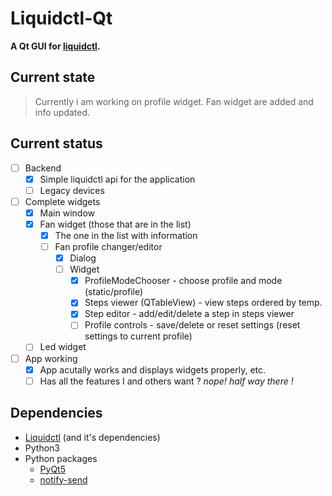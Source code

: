 # Liquidctl-Qt
**A Qt GUI for [liquidctl](https://github.com/jonasmalacofilho/liquidctl).**

## Current state
> Currently i am working on profile widget. Fan widget are added and info updated.

## Current status
* [ ] Backend
	- [x] Simple liquidctl api for the application
	- [ ] Legacy devices

* [ ] Complete widgets
	- [x] Main window
	- [x] Fan widget (those that are in the list)
		- [x] The one in the list with information
		* [ ] Fan profile changer/editor
			- [x] Dialog
			* [ ] Widget
				- [x] ProfileModeChooser - choose profile and mode (static/profile)
				- [x] Steps viewer (QTableView) - view steps ordered by temp.
				- [x] Step editor - add/edit/delete a step in steps viewer
				- [ ] Profile controls - save/delete or reset settings (reset settings to current profile)
	- [ ] Led widget

* [ ] App working
	- [x] App acutally works and displays widgets properly, etc.
	- [ ] Has all the features I and others want ? *nope! half way there !*

## Dependencies
* [Liquidctl](https://github.com/jonasmalacofilho/liquidctl) (and it's dependencies)
* Python3
* Python packages
	- [PyQt5](https://pypi.org/project/PyQt5/)
	- [notify-send](https://pypi.org/project/notify-send/)
